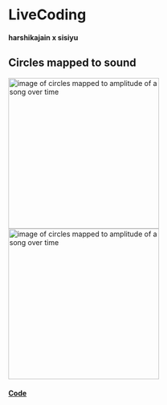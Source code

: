 # LiveCoding
#### harshikajain  x  sisiyu
## Circles mapped to  sound
<div class="row">
  
<img src ="https://github.com/Harshikerfuffle/Live_Coding_Algo_Rave/blob/master/Images/bensound-amplitude%20mapping-colour.png" width="300" height="300" alt = "image of circles mapped to amplitude of a song over time"/>

<img src ="https://github.com/Harshikerfuffle/Live_Coding_Algo_Rave/blob/master/Images/bensound-amplitude%20mapping-colour.png" width="300" height="300" alt = "image of circles mapped to amplitude of a song over time"/>

#### [Code](https://github.com/Harshikerfuffle/Live_Coding_Algo_Rave/blob/master/Circles/CircleFlow_SoundMapping.pde)
